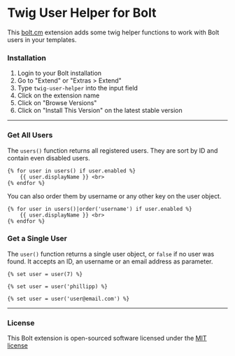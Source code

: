 Twig User Helper for Bolt
=========================

This [bolt.cm](https://bolt.cm/) extension adds some twig helper functions to work with Bolt users in your templates.

### Installation
1. Login to your Bolt installation
2. Go to "Extend" or "Extras > Extend"
3. Type `twig-user-helper` into the input field
4. Click on the extension name
5. Click on "Browse Versions"
6. Click on "Install This Version" on the latest stable version

---

### Get All Users

The `users()` function returns all registered users. They are sort by ID and contain even disabled users.

```
{% for user in users() if user.enabled %}
    {{ user.displayName }} <br>
{% endfor %}
```

You can also order them by username or any other key on the user object.

```
{% for user in users()|order('username') if user.enabled %}
    {{ user.displayName }} <br>
{% endfor %}
```

### Get a Single User

The `user()` function returns a single user object, or `false` if no user was found. 
It accepts an ID, an username or an email address as parameter.

```
{% set user = user(7) %}
```

```
{% set user = user('phillipp) %}
```

```
{% set user = user('user@email.com') %}
```

---

### License

This Bolt extension is open-sourced software licensed under the [MIT license](http://opensource.org/licenses/MIT)

